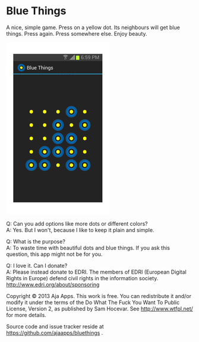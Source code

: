 Blue Things 
===========

A nice, simple game. Press on a yellow dot. Its neighbours will get blue things. Press again. Press somewhere else. Enjoy beauty.

![Example screen](images/screencap_bluethings_small.png)

Q: Can you add options like more dots or different colors?  
A: Yes. But I won't, because I like to keep it plain and simple.

Q: What is the purpose?  
A: To waste time with beautiful dots and blue things. If you ask
this question, this app might not be for you.

Q: I love it. Can I donate?  
A: Please instead donate to EDRI. The members of EDRI (European Digital Rights in Europe) defend civil rights in the information society. http://www.edri.org/about/sponsoring

Copyright © 2013 Aja Apps.  This work is free. You can redistribute it and/or
modify it under the terms of the Do What The Fuck You Want To Public License,
Version 2, as published by Sam Hocevar. See http://www.wtfpl.net/ for more
details.

Source code and issue tracker reside at https://github.com/ajaapps/bluethings .


